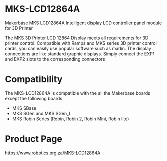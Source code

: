 # MKS-LCD12864A
Makerbase MKS LCD12864A Intelligent display LCD controller panel module for 3D Printer

The MKS 3D Printer LCD 12864 Display meets all requirements for 3D printer control. Compatible with Ramps and MKS series 3D printer control cards, you can easily use popular software such as marlin. The display connections are like standard graphic displays. Simply connect the EXP1 and EXP2 slots to the corresponding connectors

# Compatibility 
The MKS-LCD12864A is compatible with the all the Makerbase boards except the following boards
- MKS SBase
- MKS SGen and MKS SGen_L
- MKS Robin Series (Robin, Robin 2, Robin Mini, Robin lite)

# Product Page
https://www.robotics.org.za/MKS-LCD12864A
